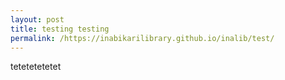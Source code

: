 ```yaml
---
layout: post
title: testing testing
permalink: /https://inabikarilibrary.github.io/inalib/test/
---
```


tetetetetetet
